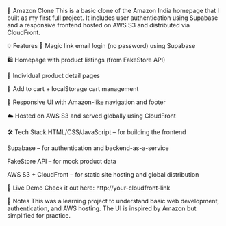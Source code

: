 🛒 Amazon Clone
This is a basic clone of the Amazon India homepage that I built as my first full project. It includes user authentication using Supabase and a responsive frontend hosted on AWS S3 and distributed via CloudFront.

💡 Features
🔐 Magic link email login (no password) using Supabase

🛍️ Homepage with product listings (from FakeStore API)

📄 Individual product detail pages

🛒 Add to cart + localStorage cart management

📱 Responsive UI with Amazon-like navigation and footer

☁️ Hosted on AWS S3 and served globally using CloudFront

🛠️ Tech Stack
HTML/CSS/JavaScript – for building the frontend

Supabase – for authentication and backend-as-a-service

FakeStore API – for mock product data

AWS S3 + CloudFront – for static site hosting and global distribution

🚀 Live Demo
Check it out here: http://your-cloudfront-link

📝 Notes
This was a learning project to understand basic web development, authentication, and AWS hosting. The UI is inspired by Amazon but simplified for practice.
